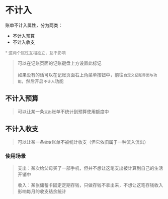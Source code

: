 # 不计入

账单不计入属性，分为两类：

* 不计入预算
* 不计入收支

<font color=gray size=2>\* 这两个属性互相独立，互不影响</font>

> 可以在记账页面的记账键盘上方设置此标记<br><br>如果没有的话可以在记账页面右上角菜单按钮中，前往`自定义记账界面与功能`，然后开启`不计入`功能

## 不计入预算

> 可以让某一条`支出`账单不统计到预算使用额度中

## 不计入收支

> 可以让某一条`收支`账单不被统计收支（但它依旧属于一种流入流出）

### 使用场景

> 支出：某次给父母买了一部手机，但并不想让这笔支出被计算到自己的生活开销中
>
> 收入：某张储蓄卡固定定期存钱，只做存钱不拿出来，不想让这笔存钱收入影响每月的收支结余统计